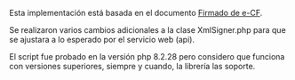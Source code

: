 Esta implementación está basada en el documento [Firmado de e-CF](https://dgii.gov.do/cicloContribuyente/facturacion/comprobantesFiscalesElectronicosE-CF/Documentacin%20sobre%20eCF/Instructivos%20sobre%20Facturaci%C3%B3n%20Electr%C3%B3nica/Firmado%20de%20e-CF.pdf).

Se realizaron varios cambios adicionales a la clase XmlSigner.php para que se ajustara a lo esperado por el servicio web (api).

El script fue probado en la versión php 8.2.28 pero considero que funciona con versiones superiores, siempre y cuando, la librería las soporte.
